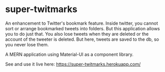 # super-twitmarks

An enhancement to Twitter's bookmark feature. Inside twitter, you cannot sort or arrange bookmarked tweets into folders. But this application allows you to do just that. 
You also lose tweets when they are deleted or the account of the tweeter is deleted. But here, tweets are saved to the db, so you never lose them.

A MERN application using Material-UI as a component library.

See and use it live here: https://super-twitmarks.herokuapp.com/
